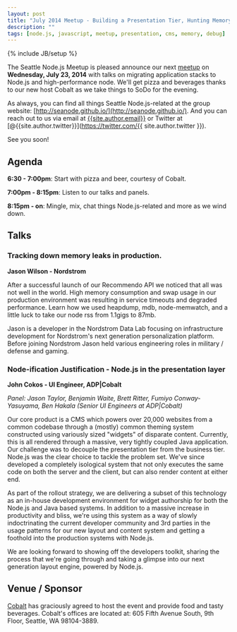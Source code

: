 ```yaml
---
layout: post
title: "July 2014 Meetup - Building a Presentation Tier, Hunting Memory Leaks"
description: ""
tags: [node.js, javascript, meetup, presentation, cms, memory, debug]
---
```

{% include JB/setup %}

The Seattle Node.js Meetup is pleased announce our next
[meetup](http://www.meetup.com/Seattle-Node-js/events/188656412/)
on **Wednesday, July 23, 2014** with talks on
migrating application stacks to Node.js and high-performance node. We'll get
pizza and beverages thanks to our new host Cobalt as we take things to SoDo
for the evening.

As always, you can find all things Seattle Node.js-related at the group website:
[http://seanode.github.io/](http://seanode.github.io/). And you can reach out to
us via email at [{{site.author.email}}](mailto:{{site.author.email}}) or Twitter
at [@{{site.author.twitter}}](https://twitter.com/{{ site.author.twitter }}).

See you soon!

## Agenda

**6:30 - 7:00pm**: Start with pizza and beer, courtesy of Cobalt.

**7:00pm - 8:15pm**: Listen to our talks and panels.

**8:15pm - on**: Mingle, mix, chat things Node.js-related and more as we wind
down.


<!-- more start -->

## Talks

### Tracking down memory leaks in production.

**Jason Wilson - Nordstrom**

After a successful launch of our Recommendo API we noticed that all was not well
in the world. High memory consumption and swap usage in our production
environment was resulting in service timeouts and degraded performance. Learn
how we used heapdump, mdb, node-memwatch, and a little luck to take our node rss
from 1.1gigs to 87mb.

Jason is a developer in the Nordstrom Data Lab focusing on
infrastructure development for Nordstrom's next generation personalization
platform. Before joining Nordstrom Jason held various engineering roles in
military / defense and gaming.


### Node-ification Justification - Node.js in the presentation layer

**John Cokos - UI Engineer, ADP\|Cobalt**

*Panel: Jason Taylor, Benjamin Waite, Brett Ritter, Fumiyo Conway-Yasuyama, Ben
Hakala (Senior UI Engineers at ADP\|Cobalt)*

Our core product is a CMS which powers over 20,000 websites from a common
codebase through a (mostly) common theming system constructed using variously
sized "widgets" of disparate content.  Currently, this is all rendered through a
massive, very tightly coupled Java application.  Our challenge was to decouple
the presentation tier from the business tier. Node.js was the clear choice to
tackle the problem set. We've since developed a completely isological system
that not only executes the same code on both the server and the client, but can
also render content at either end.

As part of the rollout strategy, we are delivering a subset of this technology
as an in-house development environment for widget authorship for both the
Node.js and Java based systems.  In addition to a massive increase in
productivity and bliss, we're using this system as a way of slowly
indoctrinating the current developer community and 3rd parties in the usage
patterns for our new layout and content system and getting a foothold into the
production systems with Node.js.

We are looking forward to showing off the developers toolkit, sharing the
process that we're going through and taking a glimpse into our next generation
layout engine, powered by Node.js.


## Venue / Sponsor

[Cobalt](http://www.cobalt.com/) has graciously agreed to host the event and
provide food and tasty beverages. Cobalt's offices are located at: 605 Fifth
Avenue South, 9th Floor, Seattle, WA 98104-3889.

<!-- more end -->
